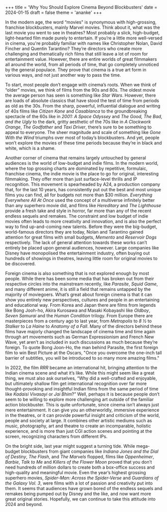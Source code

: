 +++
title = 'Why You Should Explore Cinema Beyond Blockbusters'
date = 2024-01-15
draft = false
theme = 'ananke'
+++




In the modern age, the word “movies" is synonymous with high-grossing, franchise blockbusters, mainly Marvel movies. Think about it, what was the last movie you went to see in theatres? Most probably a slick, high-budget, light-hearted film made purely to entertain. If you’re a little more well-versed in cinema, you're probably familiar with names like Christopher Nolan, David Fincher and Quentin Tarantino? They’re directors who create more challenging and thematically rich films that still leave a lot of room for entertainment value. However, there are entire worlds of great filmmakers all around the world, from all periods of time, that go completely unnoticed by the general populace. They prove that cinema is a true art form in various ways, and not just another way to pass the time.

To start, most people don’t engage with cinema’s roots. When we think of “older” movies, we think of films from the 90s and 80s. The oldest movie the average person has seen is something like *Star Wars*. However, there are loads of absolute classics that have stood the test of time from periods as old as the 30s. From the sharp, powerful, influential dialogue and writing of 40s films like *Citizen Kane* and *Casablanca* to the groundbreaking spectacle of the 60s like in *2001: A Space Odyssey* and *The Good, The Bad, and the Ugly* to the dark, gritty aesthetic of the 70s like in *A Clockwork Orange*, *The Godfather* and *Taxi Driver*, there’s sure to be something to appeal to everyone. The sheer magnitude and scale of something like *Gone With the Wind* triumphs over most of today’s blockbusters. And yet, people won’t explore the movies of these time periods because they’re in black and white, which is a shame.

Another corner of cinema that remains largely untouched by general audiences is the world of low-budget and indie films. In the modern world, where the top grossing charts are dominated by repetitive, formulaic, franchise cinema, the indie movie is the place to go for original, interesting filmmaking. They offer more than just surface-level thrills and IP recognition. This movement is spearheaded by A24, a production company that, for the last 10 years, has consistently put out the best and most unique films you can find, all for budgets not more than $30 million. *Everything Everywhere All At Once* used the concept of a multiverse infinitely better than any superhero movie did, and films like *Hereditary* and *The Lighthouse* provide a fresh take and style in horror, far more than any of the recent endless sequels and remakes. The constraint and low budget of indie movies often leads to more creativity and innovation, and is also the perfect way to find up-and-coming new talents. Before they were the big-budget, world-famous directors they are today, Nolan and Tarantino gained attention for great films with small budgets, *Memento* and *Reservoir Dogs* respectively. The lack of general attention towards these works can’t entirely be placed upon general audiences, however. Large companies like Disney have monopolised the entertainment industry, often buying out hundreds of showings in theatres, leaving little room for original movies to be discovered.

Foreign cinema is also something that is not explored enough by most people. While there has been some media that has broken out from their respective circles into the mainstream recently, like *Parasite*, *Squid Game*, and many different anime, it is still a field that remains untapped by the majority of moviegoers. What’s great about foreign cinema is that it can show you entirely new perspectives, cultures and people in an entertaining and educational way. From Korea and Japan there are films from legends like Bong Jooh-ho, Akira Kurosawa and Masaki Kobayashi like *Oldboy*, *Seven Samurai* and the *Human Condition* trilogy. From Europe there are masterpieces from a century ago to last year, from *Metropolis* to *8 ½* to *Stalker* to *La Haine* to *Anatomy of a Fall*. Many of the directors behind these films have majorly changed the landscape of cinema time and time again through art movements such as German Expressionism and French New Wave, yet aren’t as included in such discussions as much because they’re foreign. To quote Bong Joon-Ho, the man behind Parasite, the first foreign film to win Best Picture at the Oscars, "Once you overcome the one-inch tall barrier of subtitles, you will be introduced to so many more amazing films."
  
In 2022, the film *RRR* became an international hit, bringing attention to the Indian cinema scene and what it’s like. While this might seem like a great thing, we must also ask ourselves, “Why did a well-crafted and enjoyable, but ultimately shallow film get international recognition over far more thought-provoking and insightful Indian films from the same period of time like *Kadaisi Vivasayi* or *Jai Bhim*?” Well, perhaps it is because people don’t seem to be willing to explore more challenging art outside of the familiar action blockbuster. This is quite unfortunate, since cinema isn’t always just mere entertainment. It can give you an otherworldly, immersive experience in the theatres, or it can provide powerful insight and criticism of the world, people and society at large. It combines other artistic mediums such as music, photography, art and theatre to create an incomparable, holistic experience, and is more than just CGI action scenes and pointing at the screen, recognizing characters from different IPs. 

On the bright side, last year might suggest a turning tide. While mega-budget blockbusters from giant companies like *Indiana Jones and the Dial of Destiny*, *The Flash*, and *The Marvels* flopped, films like *Oppenheimer*, *Barbie*, *Talk to Me* and *Killers of the Flower Moon* proved that you don’t need hundreds of million dollars to create both a box-office success and high-quality and meaningful movie. Even the year’s highest grossing superhero movies, *Spider-Man: Across the Spider-Verse* and *Guardians of the Galaxy Vol. 3*, were films with a lot of passion and creativity put into them. It seems that audiences have grown bored of the endless sequels and remakes being pumped out by Disney and the like, and now want more great original stories. Hopefully, we can continue to take this attitude into 2024 and beyond.